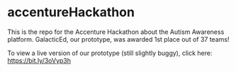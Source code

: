 # accentureHackathon
This is the repo for the Accenture Hackathon about the Autism Awareness platform. GalacticEd, our prototype, was awarded 1st place out of 37 teams!

To view a live version of our prototype (still slightly buggy), click here: https://bit.ly/3oVyp3h
